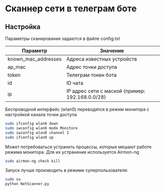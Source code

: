 Сканнер сети в телеграм боте
============================

Настройка
---------

Параметры сканирования задаются в файле config.txt

Параметр            | Значение
--------------------|--------------------
known_mac_addresses | Адреса известных устройств
ap_mac              | Адрес точки доступа
token               | Телеграм токен бота
id                  | ID чата
ip                  | IP адрес сети с маской (пример: 192.168.0.0/28)

Беспроводной интерфейс (wlan0) переводится в режим монитора с настройкой канала точки доступа

```sh
sudo ifconfig wlan0 down
sudo iwconfig wlan0 mode Monitore
sudo iwconfig wlan0 channel 1
sudo ifconfig wlan0 up
```

Может потребоваться устранить процессы, которые мешают работе режима монитора.
Для их устранения используется Airmon-ng

```sh
sudo airmon-ng check kill
```

Запуск лучше производить в режиме суперпользователя:

```sh
sudo su
python NetScanner.py
```
